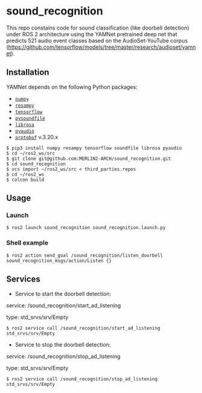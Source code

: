 # sound_recognition

This repo constains code for sound classification (like doorbell detection) under ROS 2 architecture using the YAMNet pretrained deep net that predicts 521 audio event classes based on the AudioSet-YouTube corpus (https://github.com/tensorflow/models/tree/master/research/audioset/yamnet).

## Installation

YAMNet depends on the following Python packages:

* [`numpy`](http://www.numpy.org/)
* [`resampy`](http://resampy.readthedocs.io/en/latest/)
* [`tensorflow`](http://www.tensorflow.org/)
* [`pysoundfile`](https://pysoundfile.readthedocs.io/)
* [`librosa`](https://librosa.org/)
* [`pyaudio`](https://people.csail.mit.edu/hubert/pyaudio/)
* [`protobuf`](https://developers.google.com/protocol-buffers/docs/overview?hl=es-419) v.3.20.x

```shell
$ pip3 install numpy resampy tensorflow soundfile librosa pyaudio
$ cd ~/ros2_ws/src
$ git clone git@github.com:MERLIN2-ARCH/sound_recognition.git
$ cd sound_recognition
$ vcs import ~/ros2_ws/src < third_parties.repos
$ cd ~/ros2_ws
$ colcon build
```

## Usage
### Launch

```shell
$ ros2 launch sound_recognition sound_recognition.launch.py
```
### Shell example

```shell
$ ros2 action send_goal /sound_recognition/listen_doorbell sound_recognition_msgs/action/Listen {}
```

## Services

* Service to start the doorbell detection:

service: /sound_recognition/start_ad_listening

type: std_srvs/srv/Empty

```shell
$ ros2 service call /sound_recognition/start_ad_listening std_srvs/srv/Empty
```

* Service to stop the doorbell detection:

service: /sound_recognition/stop_ad_listening

type: std_srvs/srv/Empty

```shell
$ ros2 service call /sound_recognition/stop_ad_listening std_srvs/srv/Empty
```






